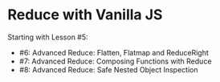 # Reduce with Vanilla JS

Starting with Lesson #5:

- #6: Advanced Reduce: Flatten, Flatmap and ReduceRight
- #7: Advanced Reduce: Composing Functions with Reduce
- #8: Advanced Reduce: Safe Nested Object Inspection
